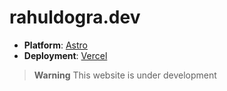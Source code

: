 # rahuldogra.dev

- **Platform**: [Astro](https://github.com/withastro/astro)
- **Deployment**: [Vercel](https://www.vercel.com/)

> **Warning**
> This website is under development

